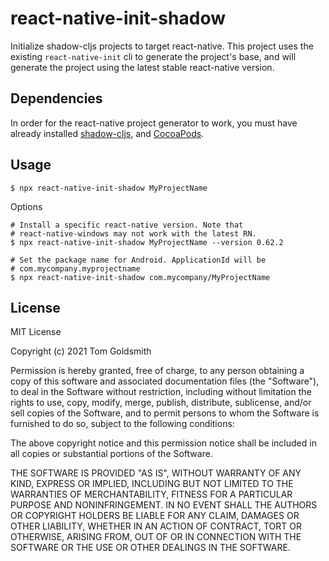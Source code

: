 # react-native-init-shadow

Initialize shadow-cljs projects to target react-native. This project
uses the existing `react-native-init` cli to generate the project's
base, and will generate the project using the latest stable
react-native version.

## Dependencies

In order for the react-native project generator to work, you must have
already installed
[shadow-cljs](https://github.com/thheller/shadow-cljs), and
[CocoaPods](https://guides.cocoapods.org/using/getting-started.html).

## Usage

```shell
$ npx react-native-init-shadow MyProjectName
```

Options 

```shell
# Install a specific react-native version. Note that
# react-native-windows may not work with the latest RN.
$ npx react-native-init-shadow MyProjectName --version 0.62.2
```

```shell
# Set the package name for Android. ApplicationId will be
# com.mycompany.myprojectname
$ npx react-native-init-shadow com.mycompany/MyProjectName
```

## License

MIT License

Copyright (c) 2021 Tom Goldsmith

Permission is hereby granted, free of charge, to any person obtaining a copy
of this software and associated documentation files (the "Software"), to deal
in the Software without restriction, including without limitation the rights
to use, copy, modify, merge, publish, distribute, sublicense, and/or sell
copies of the Software, and to permit persons to whom the Software is
furnished to do so, subject to the following conditions:

The above copyright notice and this permission notice shall be included in all
copies or substantial portions of the Software.

THE SOFTWARE IS PROVIDED "AS IS", WITHOUT WARRANTY OF ANY KIND, EXPRESS OR
IMPLIED, INCLUDING BUT NOT LIMITED TO THE WARRANTIES OF MERCHANTABILITY,
FITNESS FOR A PARTICULAR PURPOSE AND NONINFRINGEMENT. IN NO EVENT SHALL THE
AUTHORS OR COPYRIGHT HOLDERS BE LIABLE FOR ANY CLAIM, DAMAGES OR OTHER
LIABILITY, WHETHER IN AN ACTION OF CONTRACT, TORT OR OTHERWISE, ARISING FROM,
OUT OF OR IN CONNECTION WITH THE SOFTWARE OR THE USE OR OTHER DEALINGS IN THE
SOFTWARE.

